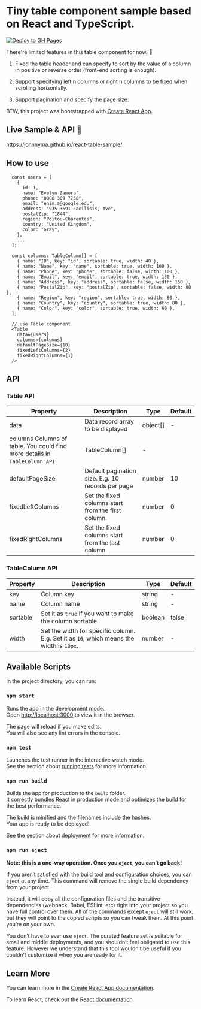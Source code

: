 # Tiny table component sample based on React and TypeScript.

[![Deploy to GH Pages](https://github.com/JohnnyMa/react-table-sample/actions/workflows/main.yml/badge.svg)](https://github.com/JohnnyMa/react-table-sample/actions/workflows/main.yml)

There're limited features in this table component for now. 🌱
1. Fixed the table header and can specify to sort by the value of a column in positive or reverse order (front-end sorting is enough).

2. Support specifying left n columns or right n columns to be fixed when scrolling horizontally.

3. Support pagination and specify the page size.

BTW, this project was bootstrapped with [Create React App](https://github.com/facebook/create-react-app).


## Live Sample & API 🚀

https://johnnyma.github.io/react-table-sample/

## How to use

```
  const users = [
    {
      id: 1,
      name: "Evelyn Zamora",
      phone: "0888 309 7758",
      email: "enim.a@google.edu",
      address: "935-3691 Facilisis, Ave",
      postalZip: "1844",
      region: "Poitou-Charentes",
      country: "United Kingdom",
      color: "Gray",
    },
    ...
  ];

  const columns: TableColumn[] = [
    { name: "ID", key: "id", sortable: true, width: 40 },
    { name: "Name", key: "name", sortable: true, width: 100 },
    { name: "Phone", key: "phone", sortable: false, width: 100 },
    { name: "Email", key: "email", sortable: true, width: 180 },
    { name: "Address", key: "address", sortable: false, width: 150 },
    { name: "PostalZip", key: "postalZip", sortable: false, width: 80 },
    { name: "Region", key: "region", sortable: true, width: 80 },
    { name: "Country", key: "country", sortable: true, width: 80 },
    { name: "Color", key: "color", sortable: true, width: 60 },
  ];
  
  // use Table component
  <Table
    data={users}
    columns={columns}
    defaultPageSize={10}
    fixedLeftColumns={2}
    fixedRightColumns={1}
  />
```


## API
### Table API

| Property                                                                    | Description                                        | Type     | Default |
| --------------------------------------------------------------------------- | -------------------------------------------------- | -------- | ------- |
| data                                                                        | Data record array to be displayed                  | object[] | -       |
| columns Columns of table. You could find more details in `TableColumn API`. | TableColumn[]                                      | -        |
| defaultPageSize                                                             | Default pagination size. E.g. 10 records per page  | number   | 10      |
| fixedLeftColumns                                                            | Set the fixed columns start from the first column. | number   | 0       |
| fixedRightColumns                                                           | Set the fixed columns start from the last column.  | number   | 0       |

### TableColumn API

| Property | Description                                                                              | Type    | Default |
| -------- | ---------------------------------------------------------------------------------------- | ------- | ------- |
| key      | Column key                                                                               | string  | -       |
| name     | Column name                                                                              | string  | -       |
| sortable | Set it as `true` if you want to make the column sortable.                                | boolean | false   |
| width    | Set the width for specific column. E.g. Set it as `10`, which means the width is `10px`. | number  | -       |




## Available Scripts

In the project directory, you can run:

### `npm start`

Runs the app in the development mode.\
Open [http://localhost:3000](http://localhost:3000) to view it in the browser.

The page will reload if you make edits.\
You will also see any lint errors in the console.

### `npm test`

Launches the test runner in the interactive watch mode.\
See the section about [running tests](https://facebook.github.io/create-react-app/docs/running-tests) for more information.

### `npm run build`

Builds the app for production to the `build` folder.\
It correctly bundles React in production mode and optimizes the build for the best performance.

The build is minified and the filenames include the hashes.\
Your app is ready to be deployed!

See the section about [deployment](https://facebook.github.io/create-react-app/docs/deployment) for more information.

### `npm run eject`

**Note: this is a one-way operation. Once you `eject`, you can’t go back!**

If you aren’t satisfied with the build tool and configuration choices, you can `eject` at any time. This command will remove the single build dependency from your project.

Instead, it will copy all the configuration files and the transitive dependencies (webpack, Babel, ESLint, etc) right into your project so you have full control over them. All of the commands except `eject` will still work, but they will point to the copied scripts so you can tweak them. At this point you’re on your own.

You don’t have to ever use `eject`. The curated feature set is suitable for small and middle deployments, and you shouldn’t feel obligated to use this feature. However we understand that this tool wouldn’t be useful if you couldn’t customize it when you are ready for it.

## Learn More

You can learn more in the [Create React App documentation](https://facebook.github.io/create-react-app/docs/getting-started).

To learn React, check out the [React documentation](https://reactjs.org/).
